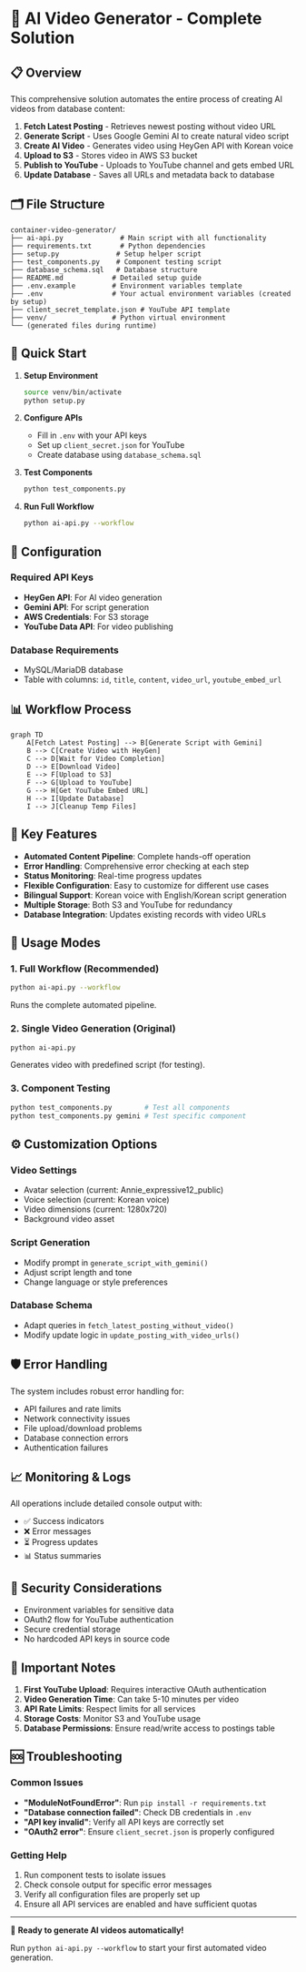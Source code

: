 # 🎥 AI Video Generator - Complete Solution

## 📋 Overview
This comprehensive solution automates the entire process of creating AI videos from database content:

1. **Fetch Latest Posting** - Retrieves newest posting without video URL
2. **Generate Script** - Uses Google Gemini AI to create natural video script
3. **Create AI Video** - Generates video using HeyGen API with Korean voice
4. **Upload to S3** - Stores video in AWS S3 bucket
5. **Publish to YouTube** - Uploads to YouTube channel and gets embed URL
6. **Update Database** - Saves all URLs and metadata back to database

## 🗂️ File Structure
```
container-video-generator/
├── ai-api.py              # Main script with all functionality
├── requirements.txt       # Python dependencies
├── setup.py              # Setup helper script
├── test_components.py    # Component testing script
├── database_schema.sql   # Database structure
├── README.md            # Detailed setup guide
├── .env.example         # Environment variables template
├── .env                 # Your actual environment variables (created by setup)
├── client_secret_template.json # YouTube API template
├── venv/                # Python virtual environment
└── (generated files during runtime)
```

## 🚀 Quick Start

1. **Setup Environment**
   ```bash
   source venv/bin/activate
   python setup.py
   ```

2. **Configure APIs**
   - Fill in `.env` with your API keys
   - Set up `client_secret.json` for YouTube
   - Create database using `database_schema.sql`

3. **Test Components**
   ```bash
   python test_components.py
   ```

4. **Run Full Workflow**
   ```bash
   python ai-api.py --workflow
   ```

## 🔧 Configuration

### Required API Keys
- **HeyGen API**: For AI video generation
- **Gemini API**: For script generation
- **AWS Credentials**: For S3 storage
- **YouTube Data API**: For video publishing

### Database Requirements
- MySQL/MariaDB database
- Table with columns: `id`, `title`, `content`, `video_url`, `youtube_embed_url`

## 📊 Workflow Process

```mermaid
graph TD
    A[Fetch Latest Posting] --> B[Generate Script with Gemini]
    B --> C[Create Video with HeyGen]
    C --> D[Wait for Video Completion]
    D --> E[Download Video]
    E --> F[Upload to S3]
    F --> G[Upload to YouTube]
    G --> H[Get YouTube Embed URL]
    H --> I[Update Database]
    I --> J[Cleanup Temp Files]
```

## 🎯 Key Features

- **Automated Content Pipeline**: Complete hands-off operation
- **Error Handling**: Comprehensive error checking at each step
- **Status Monitoring**: Real-time progress updates
- **Flexible Configuration**: Easy to customize for different use cases
- **Bilingual Support**: Korean voice with English/Korean script generation
- **Multiple Storage**: Both S3 and YouTube for redundancy
- **Database Integration**: Updates existing records with video URLs

## 🔄 Usage Modes

### 1. Full Workflow (Recommended)
```bash
python ai-api.py --workflow
```
Runs the complete automated pipeline.

### 2. Single Video Generation (Original)
```bash
python ai-api.py
```  
Generates video with predefined script (for testing).

### 3. Component Testing
```bash
python test_components.py        # Test all components
python test_components.py gemini # Test specific component
```

## ⚙️ Customization Options

### Video Settings
- Avatar selection (current: Annie_expressive12_public)
- Voice selection (current: Korean voice)
- Video dimensions (current: 1280x720)
- Background video asset

### Script Generation
- Modify prompt in `generate_script_with_gemini()`
- Adjust script length and tone
- Change language or style preferences

### Database Schema
- Adapt queries in `fetch_latest_posting_without_video()`
- Modify update logic in `update_posting_with_video_urls()`

## 🛡️ Error Handling

The system includes robust error handling for:
- API failures and rate limits
- Network connectivity issues
- File upload/download problems
- Database connection errors
- Authentication failures

## 📈 Monitoring & Logs

All operations include detailed console output with:
- ✅ Success indicators
- ❌ Error messages
- ⏳ Progress updates
- 📊 Status summaries

## 🔐 Security Considerations

- Environment variables for sensitive data
- OAuth2 flow for YouTube authentication
- Secure credential storage
- No hardcoded API keys in source code

## 🚨 Important Notes

1. **First YouTube Upload**: Requires interactive OAuth authentication
2. **Video Generation Time**: Can take 5-10 minutes per video
3. **API Rate Limits**: Respect limits for all services
4. **Storage Costs**: Monitor S3 and YouTube usage
5. **Database Permissions**: Ensure read/write access to postings table

## 🆘 Troubleshooting

### Common Issues
- **"ModuleNotFoundError"**: Run `pip install -r requirements.txt`
- **"Database connection failed"**: Check DB credentials in `.env`
- **"API key invalid"**: Verify all API keys are correctly set
- **"OAuth2 error"**: Ensure `client_secret.json` is properly configured

### Getting Help
1. Run component tests to isolate issues
2. Check console output for specific error messages
3. Verify all configuration files are properly set up
4. Ensure all API services are enabled and have sufficient quotas

---

🎉 **Ready to generate AI videos automatically!** 

Run `python ai-api.py --workflow` to start your first automated video generation.
